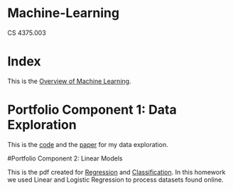 # Machine-Learning
CS 4375.003

# Index

This is the [Overview of Machine Learning](https://github.com/isabelleKirby/Machine-Learning/blob/main/Overview.pdf).

# Portfolio Component 1: Data Exploration

This is the [code](https://github.com/isabelleKirby/Machine-Learning/blob/main/Assignment%201.cpp) and the [paper](https://github.com/isabelleKirby/Machine-Learning/blob/main/Assignment%201%20Paper.docx) for my data exploration.

#Portfolio Component 2: Linear Models

This is the pdf created for [Regression](https://github.com/isabelleKirby/Machine-Learning/blob/main/Linear%20Models/Regression.pdf) and [Classification](https://github.com/isabelleKirby/Machine-Learning/blob/main/Linear%20Models/Classification.pdf). In this homework we used Linear and Logistic Regression to process datasets found online.

